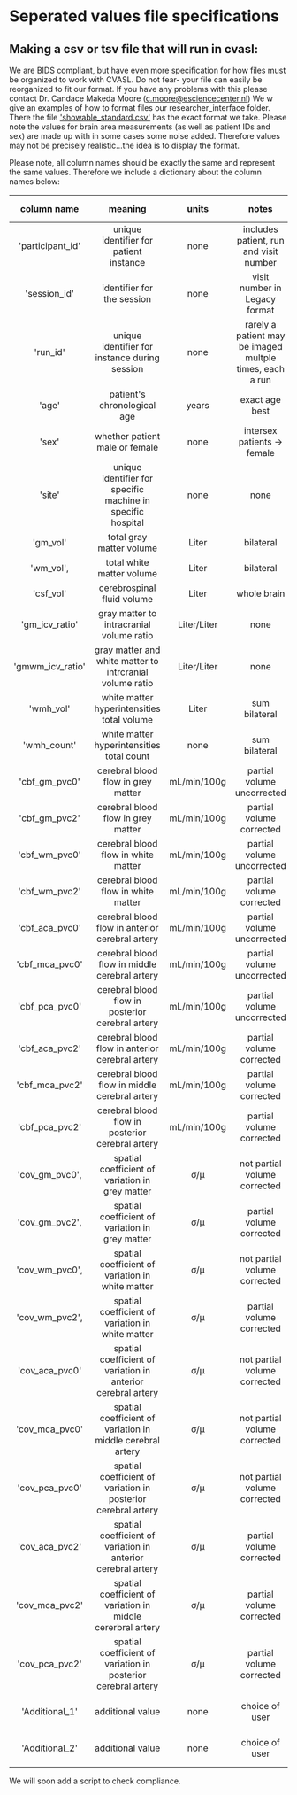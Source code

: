 # Seperated values file specifications


## Making a csv or tsv file that will run in cvasl:

We are BIDS compliant, but have even more specification for how files must be organized to work with CVASL. Do not fear- your file can easily be reorganized to fit our format. If you have any problems with this please contact Dr. Candace Makeda Moore (c.moore@esciencecenter.nl) We w give an examples of how to format files our researcher_interface folder. There the file ['showable_standard.csv'](researcher_interface/sample_sep_values/showable_standard.csv) has the exact format we take. Please note the values for brain area measurements (as well as patient IDs and sex) are made up with in some cases some noise added. Therefore values may not be precisely realistic...the idea is to display the format. 

Please note, all column names should be exactly the same and represent the same values. Therefore we include a dictionary about the column names below:


|    column name   | meaning|  units | notes     | data type|
|:----------------:|:------:|:------:|:---------:|:---------:|
| 'participant_id'| unique identifier for patient instance| none | includes patient, run and visit number | string|
|'session_id' |identifier for the session| none | visit number in Legacy format| int|        
|'run_id' | unique identifier for instance during session| none | rarely a patient may be imaged multple times, each a run | int|
|'age'| patient's chronological age| years |  exact age best | float|
|'sex'| whether patient male or female| none | intersex patients -> female  | string|
|'site'| unique identifier for specific machine in specific hospital| none  | none  | string|
|'gm_vol' | total gray matter volume | Liter | bilateral | float|
|'wm_vol', | total white matter volume | Liter | bilateral | float|
|'csf_vol' | cerebrospinal fluid volume | Liter | whole brain | string|
|'gm_icv_ratio' | gray matter to intracranial volume ratio | Liter/Liter  | none | float|
|'gmwm_icv_ratio'| gray matter and white matter to intrcranial volume ratio| Liter/Liter  | none  | float|
|'wmh_vol' | white matter hyperintensities total volume | Liter  | sum bilateral | float|
|'wmh_count' |white matter hyperintensities total count | none  | sum bilateral | int|
|'cbf_gm_pvc0' | cerebral blood flow in grey matter | mL/min/100g | partial volume uncorrected | float|
|'cbf_gm_pvc2' | cerebral blood flow in grey matter | mL/min/100g | partial volume corrected | float|
|'cbf_wm_pvc0' | cerebral blood flow in white matter | mL/min/100g | partial volume uncorrected | float|
|'cbf_wm_pvc2' | cerebral blood flow in white matter | mL/min/100g | partial volume corrected | float|
|'cbf_aca_pvc0'| cerebral blood flow in anterior cerebral artery | mL/min/100g | partial volume uncorrected | float|
|'cbf_mca_pvc0'| cerebral blood flow in middle cerebral artery | mL/min/100g | partial volume uncorrected | float|
|'cbf_pca_pvc0'| cerebral blood flow in posterior cerebral artery | mL/min/100g | partial volume uncorrected | float|
|'cbf_aca_pvc2'| cerebral blood flow in anterior cerebral artery | mL/min/100g | partial volume corrected | float|
|'cbf_mca_pvc2'| cerebral blood flow in middle cerebral artery | mL/min/100g | partial volume corrected | float|
|'cbf_pca_pvc2'| cerebral blood flow in posterior cerebral artery | mL/min/100g  | partial volume corrected | float|
|'cov_gm_pvc0', | spatial coefficient of variation in grey matter| σ/μ | not partial volume corrected | float|
|'cov_gm_pvc2', | spatial coefficient of variation in grey matter| σ/μ | partial volume corrected | float|
|'cov_wm_pvc0', | spatial coefficient of variation in white matter| σ/μ | not partial volume corrected | float|
|'cov_wm_pvc2', | spatial coefficient of variation in white matter| σ/μ | partial volume corrected | float|
|'cov_aca_pvc0'| spatial coefficient of variation in anterior cerebral artery | σ/μ | not partial volume corrected | float| 
|'cov_mca_pvc0'| spatial coefficient of variation in middle cerebral artery | σ/μ | not partial volume corrected | float| 
|'cov_pca_pvc0'| spatial coefficient of variation in posterior cerebral artery| σ/μ | not partial volume corrected | float| 
|'cov_aca_pvc2'| spatial coefficient of variation in anterior cerebral artery| σ/μ | partial volume corrected | float| 
|'cov_mca_pvc2'| spatial coefficient of variation in middle cererbral artery | σ/μ | partial volume corrected | float| 
|'cov_pca_pvc2'| spatial coefficient of variation in posterior cerebral artery | σ/μ | partial volume corrected | float| 
|'Additional_1'| additional value | none  | choice of user   | string, int or float| 
|'Additional_2'| additional value | none  | choice of user   | string, int or float| 




 We will soon add a script to check compliance. 
